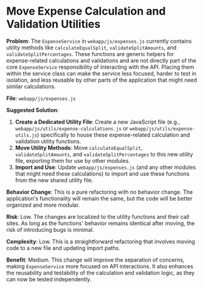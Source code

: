 # Move Expense Calculation and Validation Utilities

**Problem**: The `ExpenseService` in `webapp/js/expenses.js` currently contains utility methods like `calculateEqualSplit`, `validateSplitAmounts`, and `validateSplitPercentages`. These functions are generic helpers for expense-related calculations and validations and are not directly part of the core `ExpenseService` responsibility of interacting with the API. Placing them within the service class can make the service less focused, harder to test in isolation, and less reusable by other parts of the application that might need similar calculations.

**File**: `webapp/js/expenses.js`

**Suggested Solution**:
1. **Create a Dedicated Utility File**: Create a new JavaScript file (e.g., `webapp/js/utils/expense-calculations.js` or `webapp/js/utils/expense-utils.js`) specifically to house these expense-related calculation and validation utility functions.
2. **Move Utility Methods**: Move `calculateEqualSplit`, `validateSplitAmounts`, and `validateSplitPercentages` to this new utility file, exporting them for use by other modules.
3. **Import and Use**: Update `webapp/js/expenses.js` (and any other modules that might need these calculations) to import and use these functions from the new shared utility file.

**Behavior Change**: This is a pure refactoring with no behavior change. The application's functionality will remain the same, but the code will be better organized and more modular.

**Risk**: Low. The changes are localized to the utility functions and their call sites. As long as the functions' behavior remains identical after moving, the risk of introducing bugs is minimal.

**Complexity**: Low. This is a straightforward refactoring that involves moving code to a new file and updating import paths.

**Benefit**: Medium. This change will improve the separation of concerns, making `ExpenseService` more focused on API interactions. It also enhances the reusability and testability of the calculation and validation logic, as they can now be tested independently.